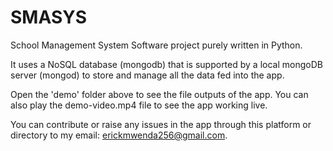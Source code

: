 # SMASYS

School Management System Software project purely written in Python.

It uses a NoSQL database (mongodb) that is supported by a local mongoDB server (mongod) to store and manage all the data fed into the app.

Open the 'demo' folder above to see the file outputs of the app. You can also play the demo-video.mp4 file to see the app working live.

You can contribute or raise any issues in the app through this platform or directory to my email: erickmwenda256@gmail.com.

